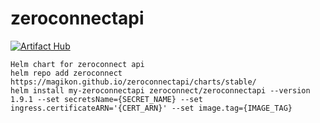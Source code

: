 # zeroconnectapi
[![Artifact Hub](https://img.shields.io/endpoint?url=https://artifacthub.io/badge/repository/zeroconnect)](https://artifacthub.io/packages/search?repo=zeroconnect)
```
Helm chart for zeroconnect api
helm repo add zeroconnect https://magikon.github.io/zeroconnectapi/charts/stable/
helm install my-zeroconnectapi zeroconnect/zeroconnectapi --version 1.9.1 --set secretsName={SECRET_NAME} --set ingress.certificateARN='{CERT_ARN}' --set image.tag={IMAGE_TAG}
```
